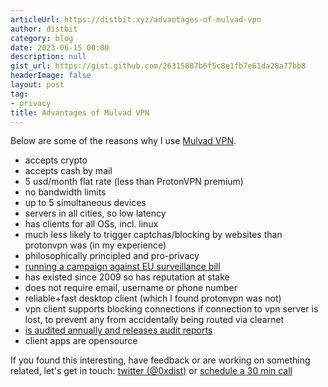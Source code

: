 ```yaml
---
articleUrl: https://distbit.xyz/advantages-of-mulvad-vpn
author: distbit
category: blog
date: 2023-06-15 00:00
description: null
gist_url: https://gist.github.com/26315887b6f5c8e1fb7e61da28a77bb8
headerImage: false
layout: post
tag:
- privacy
title: Advantages of Mulvad VPN
---
```





Below are some of the reasons why I use [Mulvad VPN](https://mullvad.net/).  
- accepts crypto  
- accepts cash by mail  
- 5 usd/month flat rate (less than ProtonVPN premium)  
- no bandwidth limits  
- up to 5 simultaneous devices  
- servers in all cities, so low latency  
- has clients for all OSs, incl. linux  
- much less likely to trigger captchas/blocking by websites than protonvpn was (in my experience)  
- philosophically principled and pro-privacy  
- [running a campaign against EU surveillance bill](https://mullvad.net/en/blog/2023/3/28/the-european-commission-does-not-understand-what-is-written-in-its-own-chat-control-bill/)  
- has existed since 2009 so has reputation at stake  
- does not require email, username or phone number  
- reliable+fast desktop client (which I found protonvpn was not)  
- vpn client supports blocking connections if connection to vpn server is lost, to prevent any from accidentally being routed via clearnet  
- [is audited annually and releases audit reports](https://github.com/mullvad/mullvadvpn-app/tree/main/audits)   
- client apps are opensource  



If you found this interesting, have feedback or are working on something related, let's get in touch: [twitter (@0xdist)](https://twitter.com/0xdist) or [schedule a 30 min call](https://cal.com/distbit/30min)
